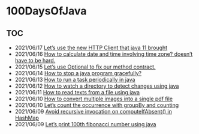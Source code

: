 # 100DaysOfJava

## TOC
-   2021/06/17 [Let’s use the new HTTP Client that java 11 brought](https://bazlur.com/2021/06/lets-use-the-new-http-client-that-java-11-brought/)
-   2021/06/16 [How to calculate date and time involving time zone?
    doesn’t have to be
    hard.](https://bazlur.com/2021/06/how-to-calculate-date-and-time-involving-time-zone-doesnt-have-to-be-hard./)
-   2021/06/15 [Let’s use Optional to fix our method
    contract.](https://bazlur.com/2021/06/lets-use-optional-to-fix-our-method-contract./)
-   2021/06/14 [How to stop a java program
    gracefully?](https://bazlur.com/2021/06/how-to-stop-a-java-program-gracefully/)
-   2021/06/13 [How to run a task periodically in
    java](https://bazlur.com/2021/06/how-to-run-a-task-periodically-in-java/)
-   2021/06/12 [How to watch a directory to detect changes using
    java](https://bazlur.com/2021/06/how-to-watch-a-directory-to-detect-changes-using-java/)
-   2021/06/11 [How to read texts from a file using
    java](https://bazlur.com/2021/06/how-to-read-texts-from-a-file-using-java/)
-   2021/06/10 [How to convert multiple images into a single pdf
    file](https://bazlur.com/2021/06/how-to-convert-multiple-images-into-a-single-pdf-file/)
-   2021/06/10 [Let’s count the occurrence with groupBy and
    counting](https://bazlur.com/2021/06/lets-count-the-occurrence-with-groupby-and-counting/)
-   2021/06/09 [Avoid recursive invocation on computeIfAbsent() in
    HashMap](https://bazlur.com/2021/06/avoid-recursive-invocation-on-computeifabsent-in-hashmap/)
-   2021/06/09 [Let’s print 100th fibonacci number using
    java](https://bazlur.com/2021/06/lets-print-100th-fibonacci-number-using-java/)
